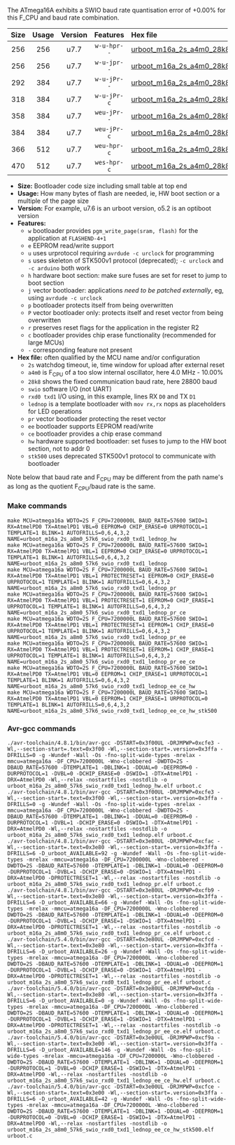 The ATmega16A exhibits a SWIO baud rate quantisation error of +0.00% for this F_CPU and baud rate combination.

|Size|Usage|Version|Features|Hex file|
|:-:|:-:|:-:|:-:|:--|
|256|256|u7.7|`w-u-hpr--`|[urboot_m16a_2s_a4m0_28k8_swio_rxd0_txd1_lednop_hw.hex](https://raw.githubusercontent.com/stefanrueger/urboot.hex/main/u7.7/mcus/atmega16a/watchdog_2_s/internal_oscillator_a-10.00%25/%2B4m000000_hz/%2B%2B28k8_baud/uart0_rxd0_txd1/lednop/urboot_m16a_2s_a4m0_28k8_swio_rxd0_txd1_lednop_hw.hex)|
|256|256|u7.7|`w-u-jpr--`|[urboot_m16a_2s_a4m0_28k8_swio_rxd0_txd1_lednop.hex](https://raw.githubusercontent.com/stefanrueger/urboot.hex/main/u7.7/mcus/atmega16a/watchdog_2_s/internal_oscillator_a-10.00%25/%2B4m000000_hz/%2B%2B28k8_baud/uart0_rxd0_txd1/lednop/urboot_m16a_2s_a4m0_28k8_swio_rxd0_txd1_lednop.hex)|
|292|384|u7.7|`w-u-jPr--`|[urboot_m16a_2s_a4m0_28k8_swio_rxd0_txd1_lednop_pr.hex](https://raw.githubusercontent.com/stefanrueger/urboot.hex/main/u7.7/mcus/atmega16a/watchdog_2_s/internal_oscillator_a-10.00%25/%2B4m000000_hz/%2B%2B28k8_baud/uart0_rxd0_txd1/lednop/urboot_m16a_2s_a4m0_28k8_swio_rxd0_txd1_lednop_pr.hex)|
|318|384|u7.7|`w-u-jPr-c`|[urboot_m16a_2s_a4m0_28k8_swio_rxd0_txd1_lednop_pr_ce.hex](https://raw.githubusercontent.com/stefanrueger/urboot.hex/main/u7.7/mcus/atmega16a/watchdog_2_s/internal_oscillator_a-10.00%25/%2B4m000000_hz/%2B%2B28k8_baud/uart0_rxd0_txd1/lednop/urboot_m16a_2s_a4m0_28k8_swio_rxd0_txd1_lednop_pr_ce.hex)|
|358|384|u7.7|`weu-jPr--`|[urboot_m16a_2s_a4m0_28k8_swio_rxd0_txd1_lednop_pr_ee.hex](https://raw.githubusercontent.com/stefanrueger/urboot.hex/main/u7.7/mcus/atmega16a/watchdog_2_s/internal_oscillator_a-10.00%25/%2B4m000000_hz/%2B%2B28k8_baud/uart0_rxd0_txd1/lednop/urboot_m16a_2s_a4m0_28k8_swio_rxd0_txd1_lednop_pr_ee.hex)|
|384|384|u7.7|`weu-jPr-c`|[urboot_m16a_2s_a4m0_28k8_swio_rxd0_txd1_lednop_pr_ee_ce.hex](https://raw.githubusercontent.com/stefanrueger/urboot.hex/main/u7.7/mcus/atmega16a/watchdog_2_s/internal_oscillator_a-10.00%25/%2B4m000000_hz/%2B%2B28k8_baud/uart0_rxd0_txd1/lednop/urboot_m16a_2s_a4m0_28k8_swio_rxd0_txd1_lednop_pr_ee_ce.hex)|
|366|512|u7.7|`weu-hpr-c`|[urboot_m16a_2s_a4m0_28k8_swio_rxd0_txd1_lednop_ee_ce_hw.hex](https://raw.githubusercontent.com/stefanrueger/urboot.hex/main/u7.7/mcus/atmega16a/watchdog_2_s/internal_oscillator_a-10.00%25/%2B4m000000_hz/%2B%2B28k8_baud/uart0_rxd0_txd1/lednop/urboot_m16a_2s_a4m0_28k8_swio_rxd0_txd1_lednop_ee_ce_hw.hex)|
|470|512|u7.7|`wes-hpr-c`|[urboot_m16a_2s_a4m0_28k8_swio_rxd0_txd1_lednop_ee_ce_hw_stk500.hex](https://raw.githubusercontent.com/stefanrueger/urboot.hex/main/u7.7/mcus/atmega16a/watchdog_2_s/internal_oscillator_a-10.00%25/%2B4m000000_hz/%2B%2B28k8_baud/uart0_rxd0_txd1/lednop/urboot_m16a_2s_a4m0_28k8_swio_rxd0_txd1_lednop_ee_ce_hw_stk500.hex)|

- **Size:** Bootloader code size including small table at top end
- **Usage:** How many bytes of flash are needed, ie, HW boot section or a multiple of the page size
- **Version:** For example, u7.6 is an urboot version, o5.2 is an optiboot version
- **Features:**
  + `w` bootloader provides `pgm_write_page(sram, flash)` for the application at `FLASHEND-4+1`
  + `e` EEPROM read/write support
  + `u` uses urprotocol requiring `avrdude -c urclock` for programming
  + `s` uses skeleton of STK500v1 protocol (deprecated); `-c urclock` and `-c arduino` both work
  + `h` hardware boot section: make sure fuses are set for reset to jump to boot section
  + `j` vector bootloader: applications *need to be patched externally*, eg, using `avrdude -c urclock`
  + `p` bootloader protects itself from being overwritten
  + `P` vector bootloader only: protects itself and reset vector from being overwritten
  + `r` preserves reset flags for the application in the register R2
  + `c` bootloader provides chip erase functionality (recommended for large MCUs)
  + `-` corresponding feature not present
- **Hex file:** often qualified by the MCU name and/or configuration
  + `2s` watchdog timeout, ie, time window for upload after external reset
  + `a4m0` is F<sub>CPU</sub> of a too slow internal oscillator, here 4.0 MHz - 10.00%
  + `28k8` shows the fixed communication baud rate, here 28800 baud
  + `swio` software I/O (not UART)
  + `rxd0 txd1` I/O using, in this example, lines RX `D0` and TX `D1`
  + `lednop` is a template bootloader with `mov rx,rx` nops as placeholders for LED operations
  + `pr` vector bootloader protecting the reset vector
  + `ee` bootloader supports EEPROM read/write
  + `ce` bootloader provides a chip erase command
  + `hw` hardware supported bootloader: set fuses to jump to the HW boot section, not to addr 0
  + `stk500` uses deprecated STK500v1 protocol to communicate with bootloader


Note below that baud rate and F<sub>CPU</sub> may be different from the path name's as long as the quotient F<sub>CPU</sub>/baud rate is the same.

### Make commands
```
make MCU=atmega16a WDTO=2S F_CPU=7200000L BAUD_RATE=57600 SWIO=1 RX=AtmelPD0 TX=AtmelPD1 VBL=0 EEPROM=0 CHIP_ERASE=0 URPROTOCOL=1 TEMPLATE=1 BLINK=1 AUTOFRILLS=0,6,4,3,2 NAME=urboot_m16a_2s_a8m0_57k6_swio_rxd0_txd1_lednop_hw
make MCU=atmega16a WDTO=2S F_CPU=7200000L BAUD_RATE=57600 SWIO=1 RX=AtmelPD0 TX=AtmelPD1 VBL=1 EEPROM=0 CHIP_ERASE=0 URPROTOCOL=1 TEMPLATE=1 BLINK=1 AUTOFRILLS=0,6,4,3,2 NAME=urboot_m16a_2s_a8m0_57k6_swio_rxd0_txd1_lednop
make MCU=atmega16a WDTO=2S F_CPU=7200000L BAUD_RATE=57600 SWIO=1 RX=AtmelPD0 TX=AtmelPD1 VBL=1 PROTECTRESET=1 EEPROM=0 CHIP_ERASE=0 URPROTOCOL=1 TEMPLATE=1 BLINK=1 AUTOFRILLS=0,6,4,3,2 NAME=urboot_m16a_2s_a8m0_57k6_swio_rxd0_txd1_lednop_pr
make MCU=atmega16a WDTO=2S F_CPU=7200000L BAUD_RATE=57600 SWIO=1 RX=AtmelPD0 TX=AtmelPD1 VBL=1 PROTECTRESET=1 EEPROM=0 CHIP_ERASE=1 URPROTOCOL=1 TEMPLATE=1 BLINK=1 AUTOFRILLS=0,6,4,3,2 NAME=urboot_m16a_2s_a8m0_57k6_swio_rxd0_txd1_lednop_pr_ce
make MCU=atmega16a WDTO=2S F_CPU=7200000L BAUD_RATE=57600 SWIO=1 RX=AtmelPD0 TX=AtmelPD1 VBL=1 PROTECTRESET=1 EEPROM=1 CHIP_ERASE=0 URPROTOCOL=1 TEMPLATE=1 BLINK=1 AUTOFRILLS=0,6,4,3,2 NAME=urboot_m16a_2s_a8m0_57k6_swio_rxd0_txd1_lednop_pr_ee
make MCU=atmega16a WDTO=2S F_CPU=7200000L BAUD_RATE=57600 SWIO=1 RX=AtmelPD0 TX=AtmelPD1 VBL=1 PROTECTRESET=1 EEPROM=1 CHIP_ERASE=1 URPROTOCOL=1 TEMPLATE=1 BLINK=1 AUTOFRILLS=0,6,4,3,2 NAME=urboot_m16a_2s_a8m0_57k6_swio_rxd0_txd1_lednop_pr_ee_ce
make MCU=atmega16a WDTO=2S F_CPU=7200000L BAUD_RATE=57600 SWIO=1 RX=AtmelPD0 TX=AtmelPD1 VBL=0 EEPROM=1 CHIP_ERASE=1 URPROTOCOL=1 TEMPLATE=1 BLINK=1 AUTOFRILLS=0,6,4,3,2 NAME=urboot_m16a_2s_a8m0_57k6_swio_rxd0_txd1_lednop_ee_ce_hw
make MCU=atmega16a WDTO=2S F_CPU=7200000L BAUD_RATE=57600 SWIO=1 RX=AtmelPD0 TX=AtmelPD1 VBL=0 EEPROM=1 CHIP_ERASE=1 URPROTOCOL=0 TEMPLATE=1 BLINK=1 AUTOFRILLS=0,6,4,3,2 NAME=urboot_m16a_2s_a8m0_57k6_swio_rxd0_txd1_lednop_ee_ce_hw_stk500
```

### Avr-gcc commands
```
./avr-toolchain/4.8.1/bin/avr-gcc -DSTART=0x3f00UL -DRJMPWP=0xcfe3 -Wl,--section-start=.text=0x3f00 -Wl,--section-start=.version=0x3ffa -DFRILLS=0 -g -Wundef -Wall -Os -fno-split-wide-types -mrelax -mmcu=atmega16a -DF_CPU=7200000L -Wno-clobbered -DWDTO=2S -DBAUD_RATE=57600 -DTEMPLATE=1 -DBLINK=1 -DDUAL=0 -DEEPROM=0 -DURPROTOCOL=1 -DVBL=0 -DCHIP_ERASE=0 -DSWIO=1 -DTX=AtmelPD1 -DRX=AtmelPD0 -Wl,--relax -nostartfiles -nostdlib -o urboot_m16a_2s_a8m0_57k6_swio_rxd0_txd1_lednop_hw.elf urboot.c
./avr-toolchain/4.8.1/bin/avr-gcc -DSTART=0x3f00UL -DRJMPWP=0xcfe3 -Wl,--section-start=.text=0x3f00 -Wl,--section-start=.version=0x3ffa -DFRILLS=0 -g -Wundef -Wall -Os -fno-split-wide-types -mrelax -mmcu=atmega16a -DF_CPU=7200000L -Wno-clobbered -DWDTO=2S -DBAUD_RATE=57600 -DTEMPLATE=1 -DBLINK=1 -DDUAL=0 -DEEPROM=0 -DURPROTOCOL=1 -DVBL=1 -DCHIP_ERASE=0 -DSWIO=1 -DTX=AtmelPD1 -DRX=AtmelPD0 -Wl,--relax -nostartfiles -nostdlib -o urboot_m16a_2s_a8m0_57k6_swio_rxd0_txd1_lednop.elf urboot.c
./avr-toolchain/4.8.1/bin/avr-gcc -DSTART=0x3e80UL -DRJMPWP=0xcfac -Wl,--section-start=.text=0x3e80 -Wl,--section-start=.version=0x3ffa -DFRILLS=6 -D_urboot_AVAILABLE=92 -g -Wundef -Wall -Os -fno-split-wide-types -mrelax -mmcu=atmega16a -DF_CPU=7200000L -Wno-clobbered -DWDTO=2S -DBAUD_RATE=57600 -DTEMPLATE=1 -DBLINK=1 -DDUAL=0 -DEEPROM=0 -DURPROTOCOL=1 -DVBL=1 -DCHIP_ERASE=0 -DSWIO=1 -DTX=AtmelPD1 -DRX=AtmelPD0 -DPROTECTRESET=1 -Wl,--relax -nostartfiles -nostdlib -o urboot_m16a_2s_a8m0_57k6_swio_rxd0_txd1_lednop_pr.elf urboot.c
./avr-toolchain/4.8.1/bin/avr-gcc -DSTART=0x3e80UL -DRJMPWP=0xcfb9 -Wl,--section-start=.text=0x3e80 -Wl,--section-start=.version=0x3ffa -DFRILLS=6 -D_urboot_AVAILABLE=66 -g -Wundef -Wall -Os -fno-split-wide-types -mrelax -mmcu=atmega16a -DF_CPU=7200000L -Wno-clobbered -DWDTO=2S -DBAUD_RATE=57600 -DTEMPLATE=1 -DBLINK=1 -DDUAL=0 -DEEPROM=0 -DURPROTOCOL=1 -DVBL=1 -DCHIP_ERASE=1 -DSWIO=1 -DTX=AtmelPD1 -DRX=AtmelPD0 -DPROTECTRESET=1 -Wl,--relax -nostartfiles -nostdlib -o urboot_m16a_2s_a8m0_57k6_swio_rxd0_txd1_lednop_pr_ce.elf urboot.c
./avr-toolchain/5.4.0/bin/avr-gcc -DSTART=0x3e80UL -DRJMPWP=0xcfcd -Wl,--section-start=.text=0x3e80 -Wl,--section-start=.version=0x3ffa -DFRILLS=6 -D_urboot_AVAILABLE=26 -g -Wundef -Wall -Os -fno-split-wide-types -mrelax -mmcu=atmega16a -DF_CPU=7200000L -Wno-clobbered -DWDTO=2S -DBAUD_RATE=57600 -DTEMPLATE=1 -DBLINK=1 -DDUAL=0 -DEEPROM=1 -DURPROTOCOL=1 -DVBL=1 -DCHIP_ERASE=0 -DSWIO=1 -DTX=AtmelPD1 -DRX=AtmelPD0 -DPROTECTRESET=1 -Wl,--relax -nostartfiles -nostdlib -o urboot_m16a_2s_a8m0_57k6_swio_rxd0_txd1_lednop_pr_ee.elf urboot.c
./avr-toolchain/5.4.0/bin/avr-gcc -DSTART=0x3e80UL -DRJMPWP=0xcfda -Wl,--section-start=.text=0x3e80 -Wl,--section-start=.version=0x3ffa -DFRILLS=6 -D_urboot_AVAILABLE=0 -g -Wundef -Wall -Os -fno-split-wide-types -mrelax -mmcu=atmega16a -DF_CPU=7200000L -Wno-clobbered -DWDTO=2S -DBAUD_RATE=57600 -DTEMPLATE=1 -DBLINK=1 -DDUAL=0 -DEEPROM=1 -DURPROTOCOL=1 -DVBL=1 -DCHIP_ERASE=1 -DSWIO=1 -DTX=AtmelPD1 -DRX=AtmelPD0 -DPROTECTRESET=1 -Wl,--relax -nostartfiles -nostdlib -o urboot_m16a_2s_a8m0_57k6_swio_rxd0_txd1_lednop_pr_ee_ce.elf urboot.c
./avr-toolchain/5.4.0/bin/avr-gcc -DSTART=0x3e00UL -DRJMPWP=0xcf9a -Wl,--section-start=.text=0x3e00 -Wl,--section-start=.version=0x3ffa -DFRILLS=6 -D_urboot_AVAILABLE=146 -g -Wundef -Wall -Os -fno-split-wide-types -mrelax -mmcu=atmega16a -DF_CPU=7200000L -Wno-clobbered -DWDTO=2S -DBAUD_RATE=57600 -DTEMPLATE=1 -DBLINK=1 -DDUAL=0 -DEEPROM=1 -DURPROTOCOL=1 -DVBL=0 -DCHIP_ERASE=1 -DSWIO=1 -DTX=AtmelPD1 -DRX=AtmelPD0 -Wl,--relax -nostartfiles -nostdlib -o urboot_m16a_2s_a8m0_57k6_swio_rxd0_txd1_lednop_ee_ce_hw.elf urboot.c
./avr-toolchain/5.4.0/bin/avr-gcc -DSTART=0x3e00UL -DRJMPWP=0xcfce -Wl,--section-start=.text=0x3e00 -Wl,--section-start=.version=0x3ffa -DFRILLS=6 -D_urboot_AVAILABLE=42 -g -Wundef -Wall -Os -fno-split-wide-types -mrelax -mmcu=atmega16a -DF_CPU=7200000L -Wno-clobbered -DWDTO=2S -DBAUD_RATE=57600 -DTEMPLATE=1 -DBLINK=1 -DDUAL=0 -DEEPROM=1 -DURPROTOCOL=0 -DVBL=0 -DCHIP_ERASE=1 -DSWIO=1 -DTX=AtmelPD1 -DRX=AtmelPD0 -Wl,--relax -nostartfiles -nostdlib -o urboot_m16a_2s_a8m0_57k6_swio_rxd0_txd1_lednop_ee_ce_hw_stk500.elf urboot.c
```

